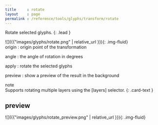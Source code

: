 ```yaml
---
title     : rotate
layout    : page
permalink : /reference/tools/glyphs/transform/rotate
---
```


Rotate selected glyphs.
{: .lead }

<div class='row'>

<div class='col-sm-4' markdown='1'>
![]({{"images/glyphs/rotate.png" | relative_url }}){: .img-fluid}
</div>

<div class='col-sm-8' markdown='1'>
origin
: origin point of the transformation

angle
: the angle of rotation in degrees

apply
: rotate the selected glyphs

preview
: show a preview of the result in the background
</div>

</div>

<div class="card bg-light my-3 rounded-0">
<div class="card-header">note</div>
<div class="card-body" markdown='1'>
Supports rotating multiple layers using the [layers] selector.
{: .card-text }
</div>
</div>

[layers]: ../../modifiers/layers/


preview
-------

![]({{"images/glyphs/rotate_preview.png" | relative_url }}){: .img-fluid}
